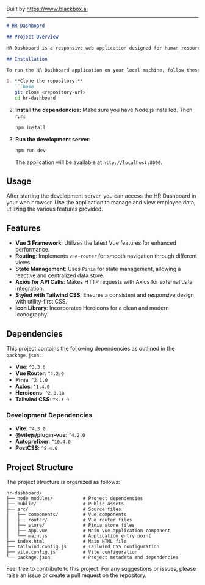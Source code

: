 
Built by https://www.blackbox.ai

---

```markdown
# HR Dashboard

## Project Overview

HR Dashboard is a responsive web application designed for human resources management. Built using Vue 3 and Vite, it provides insights and functionalities for managing employee-related data efficiently. This project utilizes modern frontend technologies and adheres to best practices, ensuring a streamlined development experience and high performance.

## Installation

To run the HR Dashboard application on your local machine, follow these steps:

1. **Clone the repository:**
   ```bash
   git clone <repository-url>
   cd hr-dashboard
   ```
   
2. **Install the dependencies:**
   Make sure you have Node.js installed. Then run:
   ```bash
   npm install
   ```

3. **Run the development server:**
   ```bash
   npm run dev
   ```

   The application will be available at `http://localhost:8000`.

## Usage

After starting the development server, you can access the HR Dashboard in your web browser. Use the application to manage and view employee data, utilizing the various features provided.

## Features

- **Vue 3 Framework**: Utilizes the latest Vue features for enhanced performance.
- **Routing**: Implements `vue-router` for smooth navigation through different views.
- **State Management**: Uses `Pinia` for state management, allowing a reactive and centralized data store.
- **Axios for API Calls**: Makes HTTP requests with Axios for external data integration.
- **Styled with Tailwind CSS**: Ensures a consistent and responsive design with utility-first CSS.
- **Icon Library**: Incorporates Heroicons for a clean and modern iconography.

## Dependencies

This project contains the following dependencies as outlined in the `package.json`:

- **Vue**: `^3.3.0`
- **Vue Router**: `^4.2.0`
- **Pinia**: `^2.1.0`
- **Axios**: `^1.4.0`
- **Heroicons**: `^2.0.18`
- **Tailwind CSS**: `^3.3.0`

### Development Dependencies

- **Vite**: `^4.3.0`
- **@vitejs/plugin-vue**: `^4.2.0`
- **Autoprefixer**: `^10.4.0`
- **PostCSS**: `^8.4.0`

## Project Structure

The project structure is organized as follows:

```
hr-dashboard/
├── node_modules/           # Project dependencies
├── public/                 # Public assets
├── src/                    # Source files
│   ├── components/         # Vue components
│   ├── router/             # Vue router files
│   ├── store/              # Pinia store files
│   ├── App.vue             # Main Vue application component
│   └── main.js             # Application entry point
├── index.html              # Main HTML file
├── tailwind.config.js      # Tailwind CSS configuration
├── vite.config.js          # Vite configuration
└── package.json            # Project metadata and dependencies
```

Feel free to contribute to this project. For any suggestions or issues, please raise an issue or create a pull request on the repository.
```